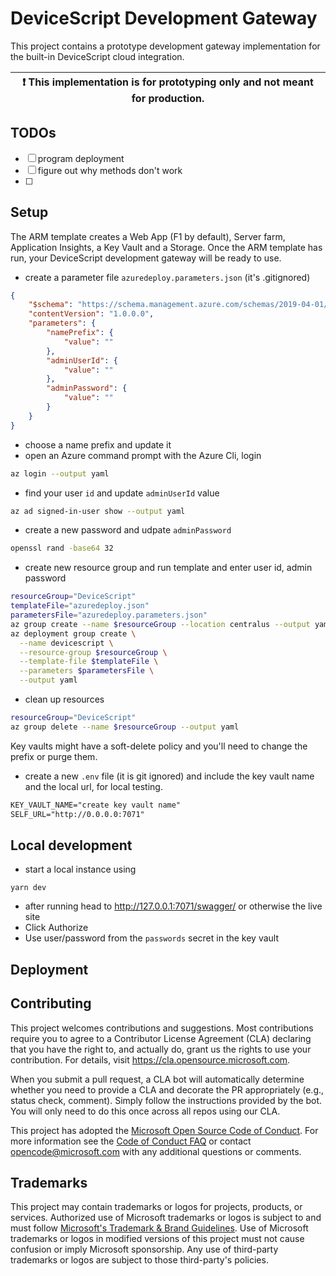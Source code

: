 # DeviceScript Development Gateway

This project contains a prototype development gateway implementation
for the built-in DeviceScript cloud integration.

| :exclamation: This implementation is for prototyping only and not meant for production. |
| --------------------------------------------------------------------------------------- |

## TODOs

-   [ ] program deployment
-   [ ] figure out why methods don't work
-   [ ]

## Setup

The ARM template creates a Web App (F1 by default), Server farm, Application Insights, a Key Vault and a Storage.
Once the ARM template has run, your DeviceScript development gateway will be ready to use.

-   create a parameter file `azuredeploy.parameters.json` (it's .gitignored)

```json
{
    "$schema": "https://schema.management.azure.com/schemas/2019-04-01/deploymentParameters.json#",
    "contentVersion": "1.0.0.0",
    "parameters": {
        "namePrefix": {
            "value": ""
        },
        "adminUserId": {
            "value": ""
        },
        "adminPassword": {
            "value": ""
        }
    }
}
```

-   choose a name prefix and update it
-   open an Azure command prompt with the Azure Cli, login

```bash
az login --output yaml
```

-   find your user `id` and update `adminUserId` value

```bash
az ad signed-in-user show --output yaml
```

-   create a new password and udpate `adminPassword`

```bash
openssl rand -base64 32
```

-   create new resource group and run template and enter user id, admin password

```bash
resourceGroup="DeviceScript"
templateFile="azuredeploy.json"
parametersFile="azuredeploy.parameters.json"
az group create --name $resourceGroup --location centralus --output yaml
az deployment group create \
  --name devicescript \
  --resource-group $resourceGroup \
  --template-file $templateFile \
  --parameters $parametersFile \
  --output yaml
```

-   clean up resources

```bash
resourceGroup="DeviceScript"
az group delete --name $resourceGroup --output yaml
```

Key vaults might have a soft-delete policy and you'll need to change the prefix or purge them.

-   create a new `.env` file (it is git ignored) and include the key vault name and the local url, for local testing.

```txt
KEY_VAULT_NAME="create key vault name"
SELF_URL="http://0.0.0.0:7071"
```

## Local development

-   start a local instance using

```
yarn dev
```

-   after running head to http://127.0.0.1:7071/swagger/ or otherwise the live site
-   Click Authorize
-   Use user/password from the `passwords` secret in the key vault

## Deployment

## Contributing

This project welcomes contributions and suggestions.  Most contributions require you to agree to a
Contributor License Agreement (CLA) declaring that you have the right to, and actually do, grant us
the rights to use your contribution. For details, visit https://cla.opensource.microsoft.com.

When you submit a pull request, a CLA bot will automatically determine whether you need to provide
a CLA and decorate the PR appropriately (e.g., status check, comment). Simply follow the instructions
provided by the bot. You will only need to do this once across all repos using our CLA.

This project has adopted the [Microsoft Open Source Code of Conduct](https://opensource.microsoft.com/codeofconduct/).
For more information see the [Code of Conduct FAQ](https://opensource.microsoft.com/codeofconduct/faq/) or
contact [opencode@microsoft.com](mailto:opencode@microsoft.com) with any additional questions or comments.

## Trademarks

This project may contain trademarks or logos for projects, products, or services. Authorized use of Microsoft 
trademarks or logos is subject to and must follow 
[Microsoft's Trademark & Brand Guidelines](https://www.microsoft.com/en-us/legal/intellectualproperty/trademarks/usage/general).
Use of Microsoft trademarks or logos in modified versions of this project must not cause confusion or imply Microsoft sponsorship.
Any use of third-party trademarks or logos are subject to those third-party's policies.
